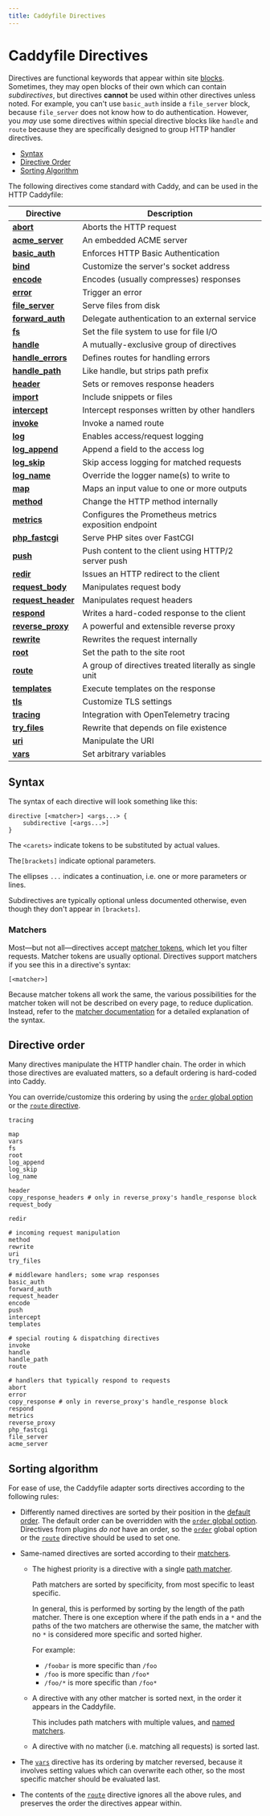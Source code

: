 ```yaml
---
title: Caddyfile Directives
---
```


<style>
#directive-table table {
	margin: 0 auto;
	overflow: hidden;
}

#directive-table tr:hover {
	background: rgba(109, 226, 255, 0.11);
}

#directive-table tr td:first-child {
	position: relative;
}

#directive-table a:before {
	content: '';
	position: absolute;
	left: 0;
	top: 0;
	bottom: 0;
	display: block;
	width: 100vw;
}
</style>

# Caddyfile Directives

Directives are functional keywords that appear within site [blocks](/docs/caddyfile/concepts#blocks). Sometimes, they may open blocks of their own which can contain _subdirectives_, but directives **cannot** be used within other directives unless noted. For example, you can't use `basic_auth` inside a `file_server` block, because `file_server` does not know how to do authentication. However, you _may_ use some directives within special directive blocks like `handle` and `route` because they are specifically designed to group HTTP handler directives.

- [Syntax](#syntax)
- [Directive Order](#directive-order)
- [Sorting Algorithm](#sorting-algorithm)

The following directives come standard with Caddy, and can be used in the HTTP Caddyfile:

<div id="directive-table">

Directive | Description
----------|------------
**[abort](/docs/caddyfile/directives/abort)** | Aborts the HTTP request
**[acme_server](/docs/caddyfile/directives/acme_server)** | An embedded ACME server
**[basic_auth](/docs/caddyfile/directives/basic_auth)** | Enforces HTTP Basic Authentication
**[bind](/docs/caddyfile/directives/bind)** | Customize the server's socket address
**[encode](/docs/caddyfile/directives/encode)** | Encodes (usually compresses) responses
**[error](/docs/caddyfile/directives/error)** | Trigger an error
**[file_server](/docs/caddyfile/directives/file_server)** | Serve files from disk
**[forward_auth](/docs/caddyfile/directives/forward_auth)** | Delegate authentication to an external service
**[fs](/docs/caddyfile/directives/fs)** | Set the file system to use for file I/O
**[handle](/docs/caddyfile/directives/handle)** | A mutually-exclusive group of directives
**[handle_errors](/docs/caddyfile/directives/handle_errors)** | Defines routes for handling errors
**[handle_path](/docs/caddyfile/directives/handle_path)** | Like handle, but strips path prefix
**[header](/docs/caddyfile/directives/header)** | Sets or removes response headers
**[import](/docs/caddyfile/directives/import)** | Include snippets or files
**[intercept](/docs/caddyfile/directives/intercept)** | Intercept responses written by other handlers
**[invoke](/docs/caddyfile/directives/invoke)** | Invoke a named route
**[log](/docs/caddyfile/directives/log)** | Enables access/request logging
**[log_append](/docs/caddyfile/directives/log_append)** | Append a field to the access log
**[log_skip](/docs/caddyfile/directives/log_skip)** | Skip access logging for matched requests
**[log_name](/docs/caddyfile/directives/log_name)** | Override the logger name(s) to write to
**[map](/docs/caddyfile/directives/map)** | Maps an input value to one or more outputs
**[method](/docs/caddyfile/directives/method)** | Change the HTTP method internally
**[metrics](/docs/caddyfile/directives/metrics)** | Configures the Prometheus metrics exposition endpoint
**[php_fastcgi](/docs/caddyfile/directives/php_fastcgi)** | Serve PHP sites over FastCGI
**[push](/docs/caddyfile/directives/push)** | Push content to the client using HTTP/2 server push
**[redir](/docs/caddyfile/directives/redir)** | Issues an HTTP redirect to the client
**[request_body](/docs/caddyfile/directives/request_body)** | Manipulates request body
**[request_header](/docs/caddyfile/directives/request_header)** | Manipulates request headers
**[respond](/docs/caddyfile/directives/respond)** | Writes a hard-coded response to the client
**[reverse_proxy](/docs/caddyfile/directives/reverse_proxy)** | A powerful and extensible reverse proxy
**[rewrite](/docs/caddyfile/directives/rewrite)** | Rewrites the request internally
**[root](/docs/caddyfile/directives/root)** | Set the path to the site root
**[route](/docs/caddyfile/directives/route)** | A group of directives treated literally as single unit
**[templates](/docs/caddyfile/directives/templates)** | Execute templates on the response
**[tls](/docs/caddyfile/directives/tls)** | Customize TLS settings
**[tracing](/docs/caddyfile/directives/tracing)** | Integration with OpenTelemetry tracing
**[try_files](/docs/caddyfile/directives/try_files)** | Rewrite that depends on file existence
**[uri](/docs/caddyfile/directives/uri)** | Manipulate the URI
**[vars](/docs/caddyfile/directives/vars)** | Set arbitrary variables

</div>

## Syntax

The syntax of each directive will look something like this:

```caddy-d
directive [<matcher>] <args...> {
	subdirective [<args...>]
}
```

The `<carets>` indicate tokens to be substituted by actual values.

The`[brackets]` indicate optional parameters.

The ellipses `...` indicates a continuation, i.e. one or more parameters or lines.

Subdirectives are typically optional unless documented otherwise, even though they don't appear in `[brackets]`.


### Matchers

Most—but not all—directives accept [matcher tokens](/docs/caddyfile/matchers#syntax), which let you filter requests. Matcher tokens are usually optional. Directives support matchers if you see this in a directive's syntax:

```caddy-d
[<matcher>]
```

Because matcher tokens all work the same, the various possibilities for the matcher token will not be described on every page, to reduce duplication. Instead, refer to the [matcher documentation](/docs/caddyfile/matchers) for a detailed explanation of the syntax.


## Directive order

Many directives manipulate the HTTP handler chain. The order in which those directives are evaluated matters, so a default ordering is hard-coded into Caddy.

You can override/customize this ordering by using the [`order` global option](/docs/caddyfile/options#order) or the [`route` directive](/docs/caddyfile/directives/route).

```caddy-d
tracing

map
vars
fs
root
log_append
log_skip
log_name

header
copy_response_headers # only in reverse_proxy's handle_response block
request_body

redir

# incoming request manipulation
method
rewrite
uri
try_files

# middleware handlers; some wrap responses
basic_auth
forward_auth
request_header
encode
push
intercept
templates

# special routing & dispatching directives
invoke
handle
handle_path
route

# handlers that typically respond to requests
abort
error
copy_response # only in reverse_proxy's handle_response block
respond
metrics
reverse_proxy
php_fastcgi
file_server
acme_server
```



## Sorting algorithm

For ease of use, the Caddyfile adapter sorts directives according to the following rules:

- Differently named directives are sorted by their position in the [default order](#directive-order). The default order can be overridden with the [`order` global option](/docs/caddyfile/options). Directives from plugins _do not_ have an order, so the [`order`](/docs/caddyfile/options) global option or the [`route`](/docs/caddyfile/directives/route) directive should be used to set one.

- Same-named directives are sorted according to their [matchers](/docs/caddyfile/matchers#syntax).

  - The highest priority is a directive with a single [path matcher](/docs/caddyfile/matchers#path-matchers).

    Path matchers are sorted by specificity, from most specific to least specific.
	
	In general, this is performed by sorting by the length of the path matcher. There is one exception where if the path ends in a `*` and the paths of the two matchers are otherwise the same, the matcher with no `*` is considered more specific and sorted higher.

    For example:
    - `/foobar` is more specific than `/foo`
    - `/foo` is more specific than `/foo*`
    - `/foo/*` is more specific than `/foo*`

  - A directive with any other matcher is sorted next, in the order it appears in the Caddyfile.

    This includes path matchers with multiple values, and [named matchers](/docs/caddyfile/matchers#named-matchers).

  - A directive with no matcher (i.e. matching all requests) is sorted last.

- The [`vars`](/docs/caddyfile/directives/vars) directive has its ordering by matcher reversed, because it involves setting values which can overwrite each other, so the most specific matcher should be evaluated last.

- The contents of the [`route`](/docs/caddyfile/directives/route) directive ignores all the above rules, and preserves the order the directives appear within.
